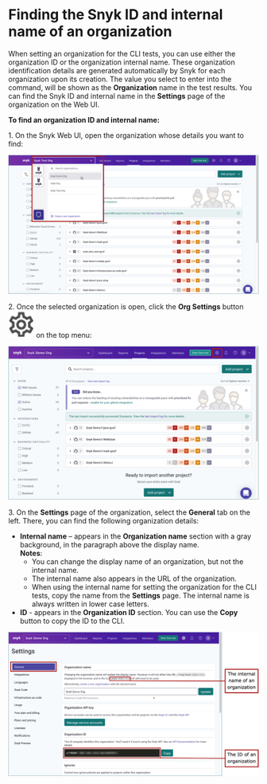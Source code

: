 # Finding the Snyk ID and internal name of an organization

When setting an organization for the CLI tests, you can use either the organization ID or the organization internal name. These organization identification details are generated automatically by Snyk for each organization upon its creation. The value you select to enter into the command, will be shown as the **Organization** name in the test results. You can find the Snyk ID and internal name in the **Settings** page of the organization on the Web UI.

**To find an organization ID and internal name:**

1\. On the Snyk Web UI, open the organization whose details you want to find:

![](<../../../../.gitbook/assets/Snyk Code - CLI - Org - Selecting from UI.png>)

2\. Once the selected organization is open, click the **Org Settings** button <img src="../../../../.gitbook/assets/Org Settings button - Icon (1) (1) (1) (1) (1) (1).png" alt="" data-size="line"> on the top menu:

![](<../../../../.gitbook/assets/Snyk Code - CLI - Org Settings button.png>)

3\. On the **Settings** page of the organization, select the **General** tab on the left. There, you can find the following organization details:

* **Internal name** – appears in the **Organization name** section with a gray background, in the paragraph above the display name.\
  **Notes**:
  * You can change the display name of an organization, but not the internal name.
  * The internal name also appears in the URL of the organization.
  * When using the internal name for setting the organization for the CLI tests, copy the name from the **Settings** page. The internal name is always written in lower case letters.
* **ID** - appears in the **Organization ID** section. You can use the **Copy** button to copy the ID to the CLI.

![](<../../../../.gitbook/assets/Snyk Code - CLI - Org - Details.png>)

